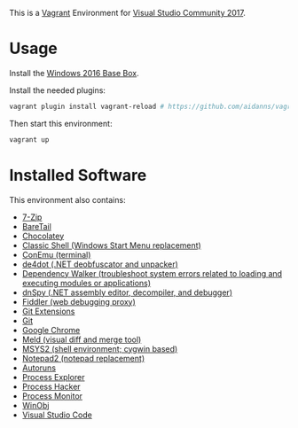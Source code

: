 This is a [Vagrant](https://www.vagrantup.com/) Environment for [Visual Studio Community 2017](https://www.visualstudio.com/vs/community/).


# Usage

Install the [Windows 2016 Base Box](https://github.com/rgl/windows-2016-vagrant).

Install the needed plugins:

```bash
vagrant plugin install vagrant-reload # https://github.com/aidanns/vagrant-reload 
```

Then start this environment:

```bash
vagrant up
``` 


# Installed Software

This environment also contains:

* [7-Zip](http://www.7-zip.org/)
* [BareTail](https://www.baremetalsoft.com/baretail/)
* [Chocolatey](https://chocolatey.org/)
* [Classic Shell (Windows Start Menu replacement)](http://www.classicshell.net/)
* [ConEmu (terminal)](https://conemu.github.io/)
* [de4dot (.NET deobfuscator and unpacker)](https://github.com/0xd4d/de4dot)
* [Dependency Walker (troubleshoot system errors related to loading and executing modules or applications)](http://www.dependencywalker.com/)
* [dnSpy (.NET assembly editor, decompiler, and debugger)](https://github.com/0xd4d/dnSpy)
* [Fiddler (web debugging proxy)](http://www.telerik.com/fiddler)
* [Git Extensions](https://gitextensions.github.io/)
* [Git](https://git-for-windows.github.io/)
* [Google Chrome](https://www.google.com/chrome/)
* [Meld (visual diff and merge tool)](http://meldmerge.org/)
* [MSYS2 (shell environment; cygwin based)](http://msys2.github.io/)
* [Notepad2 (notepad replacement)](http://www.flos-freeware.ch/notepad2.html)
* [Autoruns](https://docs.microsoft.com/en-us/sysinternals/downloads/autoruns)
* [Process Explorer](https://docs.microsoft.com/en-us/sysinternals/downloads/process-explorer)
* [Process Hacker](https://github.com/processhacker2/processhacker2)
* [Process Monitor](https://docs.microsoft.com/en-us/sysinternals/downloads/procmon)
* [WinObj](https://docs.microsoft.com/en-us/sysinternals/downloads/winobj)
* [Visual Studio Code](https://code.visualstudio.com/)
